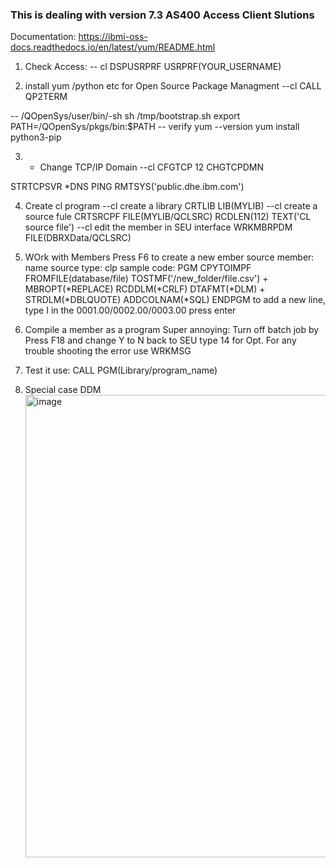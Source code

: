 ### This is dealing with version 7.3 AS400 Access Client Slutions

Documentation: https://ibmi-oss-docs.readthedocs.io/en/latest/yum/README.html

1. Check Access: 
-- cl
DSPUSRPRF USRPRF(YOUR_USERNAME)

2. install yum /python etc for Open Source Package Managment
--cl
CALL QP2TERM

-- /QOpenSys/user/bin/-sh
sh /tmp/bootstrap.sh
export PATH=/QOpenSys/pkgs/bin:$PATH
-- verify
yum --version
yum install python3-pip

3. - Change TCP/IP Domain
--cl
CFGTCP
12
CHGTCPDMN 

STRTCPSVR *DNS
PING RMTSYS('public.dhe.ibm.com')

4. Create cl program
--cl create a library
   CRTLIB LIB(MYLIB) 
--cl create a source fule
   CRTSRCPF FILE(MYLIB/QCLSRC) RCDLEN(112) TEXT('CL source file')
--cl edit the member in SEU interface
   WRKMBRPDM FILE(DBRXData/QCLSRC)

5. WOrk with Members
Press F6 to create a new ember
source member: name
source type: clp
sample code:
PGM
  CPYTOIMPF FROMFILE(database/file) TOSTMF('/new_folder/file.csv') +
            MBROPT(*REPLACE) RCDDLM(*CRLF) DTAFMT(*DLM) +
            STRDLM(*DBLQUOTE) ADDCOLNAM(*SQL)
ENDPGM
to add a new line, type I in the 0001.00/0002.00/0003.00 press enter
6. Compile a member as a program
Super annoying: Turn off batch job by Press F18 and change Y to N
back to SEU type 14 for Opt.
For any trouble shooting the error use WRKMSG

8. Test it use: CALL PGM(Library/program_name)

9. Special case DDM
    <img width="1426" height="740" alt="image" src="https://github.com/user-attachments/assets/af59f8fc-c70b-4520-87c6-253372dc10fc" />

